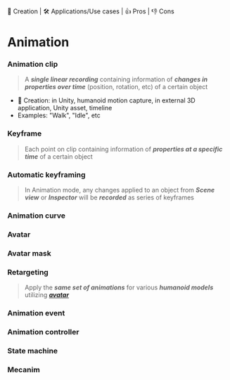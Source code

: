 👶 Creation | 🛠 Applications/Use cases | 👍 Pros | 👎 Cons

# Animation
### Animation clip
> A _**single linear recording**_ containing information of _**changes in properties over time**_ (position, rotation, etc) of a certain object
+ 👶 Creation: in Unity, humanoid motion capture, in external 3D application, Unity asset, timeline 
+ Examples: "Walk", "Idle", etc

### Keyframe
> Each point on clip containing information of _**properties at a specific time**_ of a certain object 

### Automatic keyframing
> In Animation mode, any changes applied to an object from _**Scene view**_ or _**Inspector**_ will be _**recorded**_ as series of keyframes

### Animation curve

### Avatar

### Avatar mask

### Retargeting
> Apply the _**same set of animations**_ for various _**humanoid models**_ utilizing _**[avatar](#avatar)**_

### Animation event

### Animation controller

### State machine

### Mecanim
